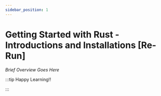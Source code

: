 ```yaml
---
sidebar_position: 1
---
```


# Getting Started with Rust - Introductions and Installations [Re-Run]

_Brief Overview Goes Here_

:::tip Happy Learning!!

<QuestButton text="Go To Quest" link="https://app.stackup.dev/quest_page/getting-started-with-rust---introductions-and-installations-1" />

:::
